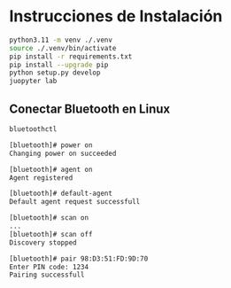 # Instrucciones de Instalación

```sh
python3.11 -m venv ./.venv
source ./.venv/bin/activate
pip install -r requirements.txt
pip install --upgrade pip
python setup.py develop
juopyter lab
```

## Conectar Bluetooth en Linux

```sh
bluetoothctl

[bluetooth]# power on
Changing power on succeeded

[bluetooth]# agent on
Agent registered

[bluetooth]# default-agent
Default agent request successfull

[bluetooth]# scan on
...
[bluetooth]# scan off
Discovery stopped

[bluetooth]# pair 98:D3:51:FD:9D:70
Enter PIN code: 1234
Pairing successfull
```
